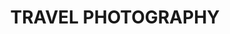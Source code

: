 ---
 title: TRAVEL PHOTOGRAPHY
 slug: travel
 featuredImage: './food-vendor-allahabad-2.jpg'
 description: 'Images of people, places & landscapes across the globe'
 keywords: ["Travel", "Travel Photography"]
---